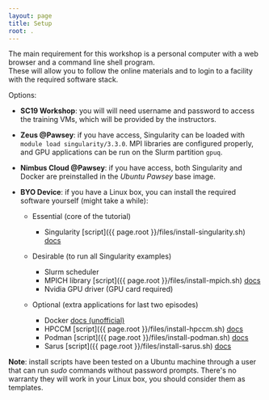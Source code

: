 ```yaml
---
layout: page
title: Setup
root: .
---
```


The main requirement for this workshop is a personal computer with a web browser and a command line shell program.  
These will allow you to follow the online materials and to login to a facility with the required software stack.

Options: 

* **SC19 Workshop**: you will will need username and password to access the training VMs, which will be provided by the instructors.

* **Zeus @Pawsey**: if you have access, Singularity can be loaded with `module load singularity/3.3.0`. MPI libraries are configured properly, and GPU applications can be run on the Slurm partition `gpuq`.

* **Nimbus Cloud @Pawsey**: if you have access, both Singularity and Docker are preinstalled in the *Ubuntu Pawsey* base image.

* **BYO Device**: if you have a Linux box, you can install the required software yourself (might take a while):

  * Essential (core of the tutorial)
    - Singularity [script]({{ page.root }}/files/install-singularity.sh) [docs](https://sylabs.io/guides/3.3/user-guide/installation.html)
  
  * Desirable (to run all Singularity examples)
    - Slurm scheduler
    - MPICH library [script]({{ page.root }}/files/install-mpich.sh) [docs](https://www.mpich.org/documentation/guides/)
    - Nvidia GPU driver (GPU card required)
  
  * Optional (extra applications for last two episodes)
    - Docker [docs (unofficial)](https://www.itzgeek.com/how-tos/linux/ubuntu-how-tos/how-to-install-docker-on-ubuntu-18-04-lts-bionic-beaver.html)
    - HPCCM [script]({{ page.root }}/files/install-hpccm.sh) [docs](https://github.com/NVIDIA/hpc-container-maker/blob/master/docs/getting_started.md)
    - Podman [script]({{ page.root }}/files/install-podman.sh) [docs](https://podman.io/getting-started/installation)
    - Sarus [script]({{ page.root }}/files/install-sarus.sh) [docs](https://sarus.readthedocs.io/en/latest/install/requirements.html)

**Note**: install scripts have been tested on a Ubuntu machine through a user that can run *sudo* commands without password prompts. There's no warranty they will work in your Linux box, you should consider them as templates.
